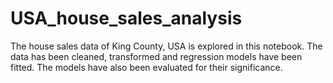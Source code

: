 # USA_house_sales_analysis

The house sales data of King County, USA is explored in this notebook. The data has been cleaned, transformed and regression models have been fitted. The models have also been evaluated for their significance. 
